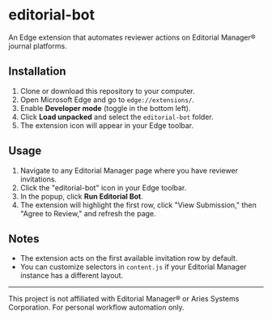 # editorial-bot

An Edge extension that automates reviewer actions on Editorial Manager® journal platforms.


## Installation
1. Clone or download this repository to your computer.
2. Open Microsoft Edge and go to `edge://extensions/`.
3. Enable **Developer mode** (toggle in the bottom left).
4. Click **Load unpacked** and select the `editorial-bot` folder.
5. The extension icon will appear in your Edge toolbar.

## Usage
1. Navigate to any Editorial Manager page where you have reviewer invitations.
2. Click the "editorial-bot" icon in your Edge toolbar.
3. In the popup, click **Run Editorial Bot**.
4. The extension will highlight the first row, click "View Submission," then "Agree to Review," and refresh the page.


## Notes
- The extension acts on the first available invitation row by default.
- You can customize selectors in `content.js` if your Editorial Manager instance has a different layout.

---

This project is not affiliated with Editorial Manager® or Aries Systems Corporation. For personal workflow automation only.
